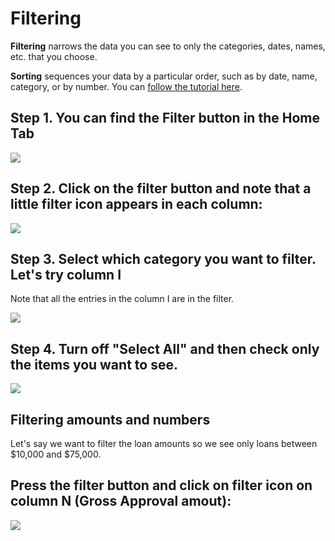 # Filtering

**Filtering** narrows the data you can see to only the categories, dates, names, etc. that you choose. 

**Sorting** sequences your data by a particular order, such as by date, name, category, or by number.  You can [follow the tutorial here](https://github.com/sandeepmj/philly/blob/master/5-sorting.md).

## Step 1. You can find the Filter button in the Home Tab 

![][1]

[1]: images/6-filtering/step-1-you-can-find-the-filter-button-in-the-home-tab-.png

## Step 2. Click on the filter button and note that a little filter icon appears in each column:

![][2]

[2]: images/6-filtering/step-2-click-on-the-filter-button-and-note-that-a-little-filter-icon-appears-in-each-column-.png

## Step 3. Select which category you want to filter. Let's try column I

Note that all the entries in the column I are in the filter.

![][3]

[3]: images/6-filtering/step-3-select-which-category-you-want-to-filter-let-s-try-column-i.png

## Step 4. Turn off "Select All" and then check only the items you want to see. 



![][4]

[4]: images/6-filtering/step-4-turn-off--select-all--and-then-check-only-the-items-you-want-to-see-.png

## Filtering amounts and numbers

Let's say we want to filter the loan amounts so we see only loans between $10,000 and $75,000.

## Press the filter button and click on filter icon on column N (Gross Approval amout):

![][5]

[5]: images/6-filtering/press-the-filter-button-and-click-on-filter-icon-on-column-n--gross-approval-amout--.png